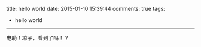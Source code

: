 title: hello world
date: 2015-01-10 15:39:44
comments: true
tags:
  - hello world
---

电助！凉子，看到了吗！？

